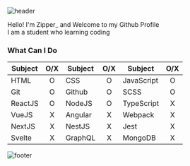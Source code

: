 ![header](https://capsule-render.vercel.app/api?type=wave&color=#FD9F28&height=300&section=header&text=Zipper_&fontSize=90)

Hello! I'm Zipper_ and Welcome to my Github Profile<br/>
I am a student who learning coding

### What Can I Do
Subject|O/X|Subject|O/X|Subject|O/X
--|:--:|--|:--:|--|:--:
HTML|O|CSS|O|JavaScript|O
Git|O|Github|O|SCSS|O
ReactJS|O|NodeJS|O|TypeScript|X
VueJS|X|Angular|X|Webpack|X
NextJS|X|NestJS|X|Jest|X
Svelte|X|GraphQL|X|MongoDB|X

![footer](https://capsule-render.vercel.app/api?type=wave&color=#FD9F28&height=100&section=footer)
